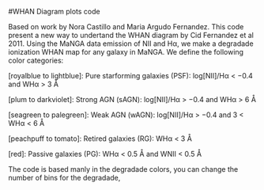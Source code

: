#WHAN Diagram plots code


Based on work by Nora Castillo and Maria Argudo Fernandez.
This code present a new way to undertand the WHAN diagram by Cid Fernandez et al 2011.
Using the MaNGA data emission of NII and Hα, we make a degradade ionization WHAN map for any galaxy in MaNGA.
We define the following color categories:



[royalblue to lightblue]:
Pure starforming galaxies (PSF): log[NII]/Hα < −0.4 and
WHα > 3 Å 

[plum to darkviolet]:
Strong AGN (sAGN): log[NII]/Hα > −0.4 and WHα > 6 Å 

[seagreen to palegreen]:
Weak AGN (wAGN): log[NII]/Hα > −0.4 and 3 < WHα <
6 Å 

[peachpuff to tomato]:
Retired galaxies (RG): WHα < 3 Å 

[red]:
Passive galaxies (PG): WHα < 0.5 Å and WNII < 0.5 Å 

The code is based manly in the degradade colors, you can change the number of bins for the degradade,
